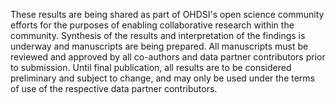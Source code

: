 <p>These results are being shared as part of OHDSI's open science community efforts for the purposes of enabling collaborative research within the community. Synthesis of the results and interpretation of the findings is underway and manuscripts are being prepared.  All manuscripts must be reviewed and approved by all co-authors and data partner contributors prior to submission.  Until final publication, all results are to be considered preliminary and subject to change, and may only be used under the terms of use of the respective data partner contributors.</p>
